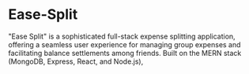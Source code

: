 # Ease-Split
"Ease Split" is a sophisticated full-stack expense splitting application, offering a seamless user experience for managing group expenses and facilitating balance settlements among friends. Built on the MERN stack (MongoDB, Express, React, and Node.js), 

